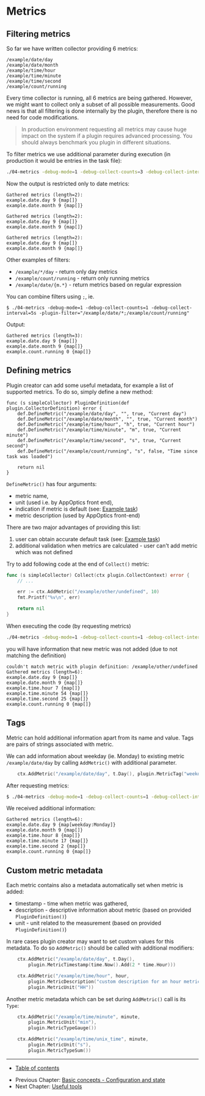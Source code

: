 # Metrics

## Filtering metrics

So far we have written collector providing 6 metrics:
```
/example/date/day
/example/date/month
/example/time/hour
/example/time/minute
/example/time/second
/example/count/running
```

Every time collector is running, all 6 metrics are being gathered.
However, we might want to collect only a subset of all possible measurements.
Good news is that all filtering is done internally by the plugin, therefore there is no need for code modifications.

> In production environment requesting all metrics may cause huge impact on the system if a plugin requires advanced processing.
> You should always benchmark you plugin in different situations.

To filter metrics we use additional parameter during execution (in production it would be entries in the task file):
```bash
./04-metrics -debug-mode=1 -debug-collect-counts=3 -debug-collect-interval=5s -plugin-filter="/example/date/*"
```

Now the output is restricted only to date metrics:
```
Gathered metrics (length=2):
example.date.day 9 {map[]}
example.date.month 9 {map[]}

Gathered metrics (length=2):
example.date.day 9 {map[]}
example.date.month 9 {map[]}

Gathered metrics (length=2):
example.date.day 9 {map[]}
example.date.month 9 {map[]}
```

Other examples of filters:
- `/example/*/day` - return only day metrics
- `/example/count/running` - return only running metrics
- `/example/date/{m.*}` - return metrics based on regular expression

You can combine filters using `;`, ie.
```
$ ./04-metrics -debug-mode=1 -debug-collect-counts=1 -debug-collect-interval=5s -plugin-filter="/example/date/*;/example/count/running"
```

Output:
```
Gathered metrics (length=3):
example.date.day 9 {map[]}
example.date.month 9 {map[]}
example.count.running 0 {map[]}
```

## Defining metrics 

Plugin creator can add some useful metadata, for example a list of supported metrics.
To do so, simply define a new method:

```
func (s simpleCollector) PluginDefinition(def plugin.CollectorDefinition) error {
	def.DefineMetric("/example/date/day", "", true, "Current day")
	def.DefineMetric("/example/date/month", "", true, "Current month")
	def.DefineMetric("/example/time/hour", "h", true, "Current hour")
	def.DefineMetric("/example/time/minute", "m", true, "Current minute")
	def.DefineMetric("/example/time/second", "s", true, "Current second")
	def.DefineMetric("/example/count/running", "s", false, "Time since task was loaded")

	return nil
}
```

`DefineMetric()` has four arguments:
- metric name,
- unit (used i.e. by AppOptics front end),
- indication if metric is default (see: [Example task](/v2/tutorial/05-tools#printing-example-task-file))
- metric description (used by AppOptics front-end)

There are two major advantages of providing this list:
1. user can obtain accurate default task (see: [Example task](/v2/tutorial/05-tools#printing-example-task-file))
2. additional validation when metrics are calculated - user can't add metric which was not defined

Try to add following code at the end of `Collect()` metric:

```go
func (s simpleCollector) Collect(ctx plugin.CollectContext) error {
    // ...

	err := ctx.AddMetric("/example/other/undefined", 10)
	fmt.Printf("%v\n", err)

	return nil
}
```

When executing the code (by requesting metrics) 
```bash
./04-metrics -debug-mode=1 -debug-collect-counts=1 -debug-collect-interval=5s
```

you will have information that new metric was not added (due to not matching the definition)
```
couldn't match metric with plugin definition: /example/other/undefined
Gathered metrics (length=6):
example.date.day 9 {map[]}
example.date.month 9 {map[]}
example.time.hour 7 {map[]}
example.time.minute 54 {map[]}
example.time.second 25 {map[]}
example.count.running 0 {map[]}
```

## Tags

Metric can hold additional information apart from its name and value. 
Tags are pairs of strings associated with metric.

We can add information about weekday (ie. Monday) to existing metric `/example/date/day` by calling
`AddMetric()` with additional parameter.

```go
	ctx.AddMetric("/example/date/day", t.Day(), plugin.MetricTag("weekday", t.Weekday().String()))
```

After requesting metrics:
```bash
$ ./04-metrics -debug-mode=1 -debug-collect-counts=1 -debug-collect-interval=5s
```

We received additional information:
```
Gathered metrics (length=6):
example.date.day 9 {map[weekday:Monday]}
example.date.month 9 {map[]}
example.time.hour 8 {map[]}
example.time.minute 17 {map[]}
example.time.second 2 {map[]}
example.count.running 0 {map[]}
```

## Custom metric metadata

Each metric contains also a metadata automatically set when metric is added:
- timestamp - time when metric was gathered,
- description - descriptive information about metric (based on provided `PluginDefinition()`)
- unit - unit related to the measurement (based on provided `PluginDefinition()`)

In rare cases plugin creator may want to set custom values for this metadata. To do so `AddMetric()` should be called
with additional modifiers:

```go
	ctx.AddMetric("/example/date/day", t.Day(),
		plugin.MetricTimestamp(time.Now().Add(2 * time.Hour)))

	ctx.AddMetric("/example/time/hour", hour,
		plugin.MetricDescription("custom description for an hour metric"),
		plugin.MetricUnit("HH"))
```

Another metric metadata which can be set during `AddMetric()` call is its `Type`:

```go
	ctx.AddMetric("/example/time/minute", minute,
		plugin.MetricUnit("min"),
		plugin.MetricTypeGauge())

	ctx.AddMetric("/example/time/unix_time", minute,
		plugin.MetricUnit("s"),
		plugin.MetricTypeSum())
```

----

* [Table of contents](/v2/README.md)
- Previous Chapter: [Basic concepts - Configuration and state](/v2/tutorial/03-concepts/README.md)
- Next Chapter: [Useful tools](/v2/tutorial/05-tools/README.md)
